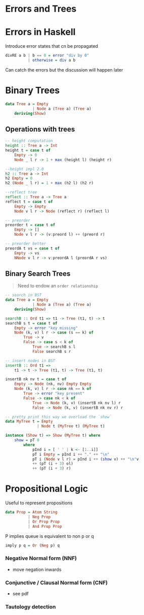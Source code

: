 # Errors and Trees

# Errors in Haskell

Introduce error states that cn be propagated
```haskell
divRE a b | b == 0 = error "div by 0"
		  | otherwise = div a b
```

Can catch the errors but the discussion will happen later

# Binary Trees

```haskell
data Tree a = Empty
			| Node a (Tree a) (Tree a)
	deriving(Show)
```

## Operations with trees

```haskell
-- height computation
height :: Tree a -> Int
height t = case t of
	Empty -> 0
	Node _ l r -> 1 + max (height l) (height r)

--height impl 2.0
h2 :: Tree a -> Int
h2 Empty = 0
h2 (Node _ l r) = 1 + max (h2 l) (h2 r)

--reflect tree
reflect :: Tree a -> Tree a
reflect t = case t of
	Empty -> Empty
	Node v l r -> Node (reflect r) (reflect l)

-- preorder
preorder t = case t of 
	Empty -> []
	Node v l r -> (v:preord l) ++ (preord r)

-- preorder better 
preordA t vs = case t of
	Empty -> vs
	NNode v l r -> v:preordA l (preordA r vs)
```

## Binary Search Trees

> Need to endow an `order relationship`

```haskell
-- search in BST
data Tree a = Empty
			| Node a (Tree a) (Tree a) 
	deriving(Show)

searchB :: Ord t1 => t1 -> Tree (t1, t) -> t
searchB s t = case t of
	Empty -> error "key missing"
	Node (k, v) l r -> case (s == k) of
		True -> v
		False -> case s < k of
			True -> searchB s l
			False searchB s r

```

```haskell
-- insert nodes in BST
insertB :: Ord t1 =>
	t1 -> t -> Tree (t1, t) -> Tree (t1, t)

insertB nk nv t = case t of 
	Empty -> Node (nk, nv) Empty Empty
	Node (k, v) l r -> case nk == k of
		True -> error "key present"
		False -> case nk < k of
			True -> Node (k, v) (insertB nk nv l) r
			False -> Node (k, v) (insertB nk nv r) r
```

```haskell
-- pretty print this way we overload the `show`
data MyTree t = Empty 
			  | Node t (MyTree t) (MyTree t)

instance (Show t) => Show (MyTree t) where
	show = pT 0
		where
			pInd i = [ ' ' | k <- [1..i]]
			pT i Empty = pInd i ++ "." ++ "\n"
			pT i (Node v l r) = pInd i ++ (show v) ++ "\n"v 
			++ (pT (i + 3) ol) 
			++ (pT (i + 3) r)
```

# Propositional Logic 

 Useful to represent propositions
 
```haskell
data Prop = Atom String
		  | Neg Prop
		  | Or Prop Prop
		  | And Prop Prop
```

P implies queue is equivalent to non p or q
```haskell
imply p q = Or (Neg p) q
```

### Negative Normal form (NNF)
- move negation inwards

### Conjunctive / Clausal Normal form (CNF)
- see pdf

### Tautology detection